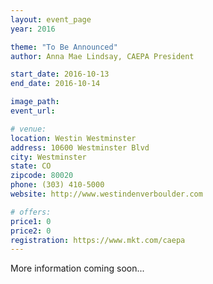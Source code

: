 ```yaml
---
layout: event_page
year: 2016

theme: "To Be Announced"
author: Anna Mae Lindsay, CAEPA President

start_date: 2016-10-13
end_date: 2016-10-14

image_path: 
event_url: 

# venue:
location: Westin Westminster
address: 10600 Westminster Blvd
city: Westminster
state: CO
zipcode: 80020
phone: (303) 410-5000
website: http://www.westindenverboulder.com

# offers:
price1: 0
price2: 0
registration: https://www.mkt.com/caepa
---
```

More information coming soon...
